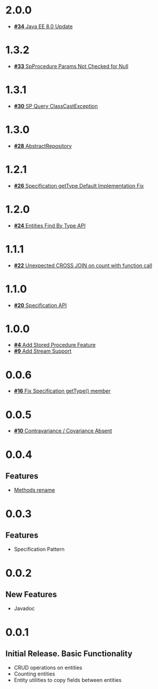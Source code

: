 # 2.0.0

* [**#34** Java EE 8.0 Update](https://github.com/Scalified/jpa/issues/34)

# 1.3.2

* [**#33** SpProcedure Params Not Checked for Null](https://github.com/Scalified/jpa/issues/33)

# 1.3.1

* [**#30** SP Query ClassCastException](https://github.com/Scalified/jpa/issues/30)

# 1.3.0

* [**#28** AbstractRepository](https://github.com/Scalified/jpa/issues/28)

# 1.2.1

* [**#26** Specification getType Default Implementation Fix](https://github.com/Scalified/jpa/issues/26)

# 1.2.0

* [**#24** Entities Find By Type API](https://github.com/Scalified/jpa/issues/24)

# 1.1.1

* [**#22** Unexpected CROSS JOIN on count with function call](https://github.com/Scalified/jpa/issues/22)

# 1.1.0

* [**#20** Specification API](https://github.com/Scalified/jpa/issues/20)

# 1.0.0

* [**#4** Add Stored Procedure Feature](https://github.com/Scalified/jpa/issues/4)
* [**#9** Add Stream Support](https://github.com/Scalified/jpa/issues/9)

# 0.0.6

* [**#16** Fix Specification getType() member](https://github.com/Scalified/jpa/issues/16)

# 0.0.5

* [**#10** Contravariance / Covariance Absent](https://github.com/Scalified/jpa/issues/10)

# 0.0.4

## Features

* [Methods rename](https://github.com/Scalified/jpa/issues/7)

# 0.0.3

## Features

* Specification Pattern

# 0.0.2

## New Features

* Javadoc

# 0.0.1

## Initial Release. Basic Functionality

* CRUD operations on entities
* Counting entities
* Entity utilities to copy fields between entities
